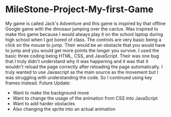 # MileStone-Project-My-first-Game
My game is called Jack's Adventure and this game is inspired by that offline Google game with the dinosaur jumping over the cactus. Was inspired to make this game because I would always play it on the school laptop during high school when I got bored of class. The controls are very basic being a click on the mouse to jump. Their would be an obstacle that you would have to jump and you would get more points the longer you survive. I used the basic three coding being HTML, CSS, and JavaScript. Their was one bug that I truly didn't understand why It was happening and it was that it wouldn't reload the page correctly after reloading the page automatically. I truly wanted to use Javascript as the main source as the movement but I was struggling with understanding the code. So I continued using key frames instead.
Future Update:
  - Want to make the background move 
  - Want to change the usage of the animation from CSS into JavaScript
  - Want to add harder obstacles 
  - Also changing the sprite into an actual animation
